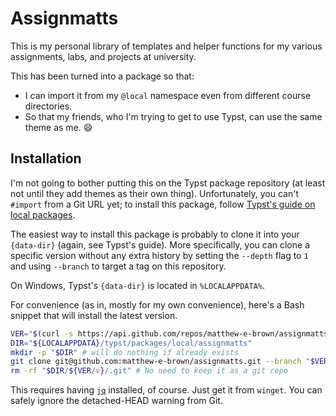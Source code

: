 # Assignmatts

This is my personal library of templates and helper functions for my various
assignments, labs, and projects at university.

This has been turned into a package so that:

- I can import it from my `@local` namespace even from different course
  directories.
- So that my friends, who I'm trying to get to use Typst, can use the same theme
  as me. 😄


## Installation

I'm not going to bother putting this on the Typst package repository (at least
not until they add themes as their own thing). Unfortunately, you can't
`#import` from a Git URL yet; to install this package, follow [Typst's guide on
local packages][package-install].

The easiest way to install this package is probably to clone it into your
`{data-dir}` (again, see Typst's guide). More specifically, you can clone a
specific version without any extra history by setting the `--depth` flag to `1`
and using `--branch` to target a tag on this repository.

On Windows, Typst's `{data-dir}` is located in `%LOCALAPPDATA%`.

For convenience (as in, mostly for my own convenience), here's a Bash snippet
that will install the latest version.

```bash
VER="$(curl -s https://api.github.com/repos/matthew-e-brown/assignmatts/releases/latest | jq -r '.tag_name')"
DIR="${LOCALAPPDATA}/typst/packages/local/assignmatts"
mkdir -p "$DIR" # will do nothing if already exists
git clone git@github.com:matthew-e-brown/assignmatts.git --branch "$VER" --depth 1 "$DIR/${VER/v}"
rm -rf "$DIR/${VER/v}/.git" # No need to keep it as a git repo
```

This requires having [`jq`](https://jqlang.github.io/jq/) installed, of course.
Just get it from `winget`. You can safely ignore the detached-HEAD warning from
Git.


[package-install]: https://github.com/typst/packages/?tab=readme-ov-file#local-packages
